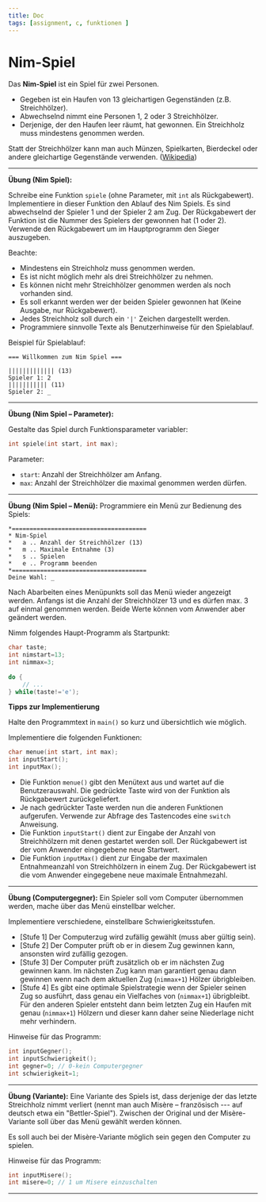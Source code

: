 ```yaml
---
title: Doc
tags: [assignment, c, funktionen ]
---
```


# Nim-Spiel

Das **Nim-Spiel** ist ein Spiel für zwei Personen. 

- Gegeben ist ein Haufen von 13 gleichartigen Gegenständen (z.B. Streichhölzer). 
- Abwechselnd nimmt eine Personen 1, 2 oder 3 Streichhölzer. 
- Derjenige, der den Haufen leer räumt, hat gewonnen. Ein Streichholz muss mindestens genommen werden.

Statt der Streichhölzer kann man auch Münzen, Spielkarten, Bierdeckel oder andere gleichartige Gegenstände verwenden.
([Wikipedia](http://de.wikipedia.org/wiki/Nim-Spiel))



---

**Übung (Nim Spiel):**

Schreibe eine Funktion `spiele` (ohne Parameter, mit `int` als Rückgabewert). Implementiere in dieser Funktion den Ablauf des Nim Spiels.  Es sind abwechselnd der Spieler 1 und der Spieler 2 am Zug. Der Rückgabewert der Funktion ist die Nummer des Spielers der gewonnen hat (1 oder 2). Verwende den Rückgabewert um im Hauptprogramm den Sieger auszugeben.

Beachte:

- Mindestens ein Streichholz muss genommen werden.
- Es ist nicht möglich mehr als drei Streichhölzer zu nehmen.
- Es können nicht mehr Streichhölzer genommen werden als noch vorhanden sind.
- Es soll erkannt werden wer der beiden Spieler gewonnen hat (Keine Ausgabe, nur Rückgabewert).
- Jedes Streichholz soll durch ein `'|'` Zeichen dargestellt werden.
- Programmiere sinnvolle Texte als Benutzerhinweise für den Spielablauf.



Beispiel für Spielablauf:


```
=== Willkommen zum Nim Spiel ===

||||||||||||| (13)
Spieler 1: 2
||||||||||| (11)
Spieler 2: _
```



---

**Übung (Nim Spiel – Parameter):**

Gestalte das Spiel durch Funktionsparameter variabler:

```c
int spiele(int start, int max);
```

Parameter:

- `start`: Anzahl der Streichhölzer am Anfang.
- `max`: Anzahl der Streichhölzer die maximal genommen werden dürfen.



---

**Übung (Nim Spiel – Menü):**
Programmiere ein Menü zur Bedienung des Spiels:

```
*======================================
* Nim-Spiel
*   a .. Anzahl der Streichhölzer (13)
*   m .. Maximale Entnahme (3)
*   s .. Spielen
*   e .. Programm beenden
*======================================
Deine Wahl: _
```

Nach Abarbeiten eines Menüpunkts soll das Menü wieder angezeigt werden. Anfangs ist die Anzahl der Streichhölzer 13 und es dürfen max. 3 auf einmal genommen werden. Beide Werte können vom Anwender aber geändert werden.

Nimm folgendes Haupt-Programm als Startpunkt:

```c
char taste;
int nimstart=13;
int nimmax=3;
	
do {
	// ...
} while(taste!='e');
```


**Tipps zur Implementierung**

Halte den Programmtext in `main()` so kurz und übersichtlich wie möglich.  

Implementiere die folgenden Funktionen:

```c
char menue(int start, int max);
int inputStart();
int inputMax();
```

- Die Funktion `menue()` gibt den Menütext aus und wartet auf die Benutzerauswahl. 
Die gedrückte Taste wird von der Funktion als Rückgabewert zurückgeliefert.
-  Je nach gedrückter Taste werden nun die anderen Funktionen aufgerufen. 
Verwende zur Abfrage des Tastencodes eine `switch` Anweisung.
-  Die Funktion `inputStart()` dient zur Eingabe der Anzahl von Streichhölzern mit denen gestartet werden soll. 
Der Rückgabewert ist der vom Anwender eingegebene neue Startwert.
-  Die Funktion `inputMax()` dient zur Eingabe der maximalen Entnahmeanzahl von Streichhölzern in einem Zug. Der Rückgabewert ist die vom Anwender eingegebene neue maximale Entnahmezahl.



---

**Übung (Computergegner):**
Ein Spieler soll vom Computer übernommen werden, mache über das Menü einstellbar welcher. 

Implementiere verschiedene, einstellbare Schwierigkeitsstufen.

- [Stufe 1]  Der Computerzug wird zufällig gewählt (muss aber gültig sein).
- [Stufe 2]  Der Computer prüft ob er in diesem Zug gewinnen kann, ansonsten wird zufällig gezogen.
- [Stufe 3]  Der Computer prüft zusätzlich ob er im nächsten Zug gewinnen kann. Im nächsten Zug kann man garantiert genau dann gewinnen wenn nach dem aktuellen Zug (`nimmax+1​`) Hölzer übrigbleiben. 
- [Stufe 4] Es gibt eine optimale Spielstrategie wenn der Spieler seinen Zug so ausführt, dass genau ein Vielfaches von (`nimmax+1`) übrigbleibt. Für den anderen Spieler entsteht dann beim letzten Zug ein Haufen mit genau (`nimmax+1`) Hölzern und dieser kann daher seine Niederlage nicht mehr verhindern.

Hinweise für das Programm:

```c
int inputGegner();
int inputSchwierigkeit();
int gegner=0; // 0-kein Computergegner
int schwierigkeit=1;
```



---

**Übung (Variante):**
Eine Variante des Spiels ist, dass derjenige der das letzte Streichholz nimmt verliert (nennt man auch Misère – französisch --- auf deutsch etwa ein "Bettler-Spiel"). Zwischen der Original und der Misère-Variante soll über das Menü gewählt werden können.

Es soll auch bei der Misère-Variante möglich sein gegen den Computer zu spielen.

Hinweise für das Programm:

```c
int inputMisere();
int misere=0; // 1 um Misere einzuschalten
```

---


